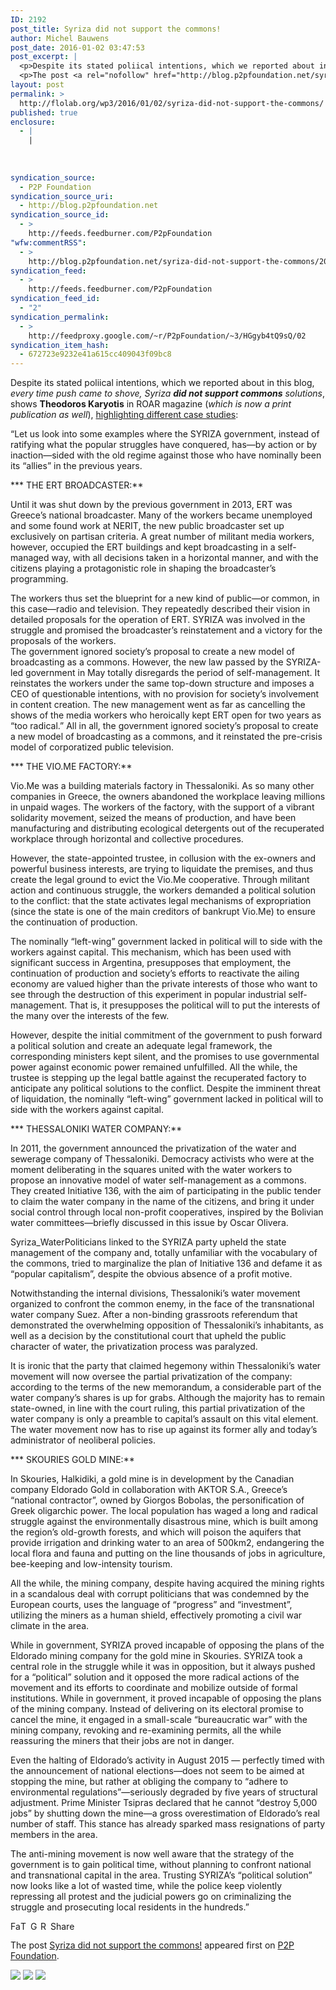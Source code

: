 ```yaml
---
ID: 2192
post_title: Syriza did not support the commons!
author: Michel Bauwens
post_date: 2016-01-02 03:47:53
post_excerpt: |
  <p>Despite its stated poliical intentions, which we reported about in this blog, every time push came to shove, Syriza did not support commons solutions, shows Theodoros Karyotis in ROAR magazine (which is now a print publication as well), highlighting different case studies: &ldquo;Let us look into some examples where the SYRIZA government, instead of ratifying [&hellip;]</p>
  <p>The post <a rel="nofollow" href="http://blog.p2pfoundation.net/syriza-did-not-support-the-commons/2016/01/02">Syriza did not support the commons!</a> appeared first on <a rel="nofollow" href="http://blog.p2pfoundation.net/">P2P Foundation</a>.</p>
layout: post
permalink: >
  http://flolab.org/wp3/2016/01/02/syriza-did-not-support-the-commons/
published: true
enclosure:
  - |
    |
        
        
        
syndication_source:
  - P2P Foundation
syndication_source_uri:
  - http://blog.p2pfoundation.net
syndication_source_id:
  - >
    http://feeds.feedburner.com/P2pFoundation
"wfw:commentRSS":
  - >
    http://blog.p2pfoundation.net/syriza-did-not-support-the-commons/2016/01/02/feed
syndication_feed:
  - >
    http://feeds.feedburner.com/P2pFoundation
syndication_feed_id:
  - "2"
syndication_permalink:
  - >
    http://feedproxy.google.com/~r/P2pFoundation/~3/HGgyb4tQ9sQ/02
syndication_item_hash:
  - 672723e9232e41a615cc409043f09bc8
---
```

Despite its stated poliical intentions, which we reported about in this blog, *every time push came to shove, Syriza **did not support commons** solutions*, shows **Theodoros Karyotis** in ROAR magazine (*which is now a print publication as well*), [highlighting different case studies][1]:

“Let us look into some examples where the SYRIZA government, instead of ratifying what the popular struggles have conquered, has—by action or by inaction—sided with the old regime against those who have nominally been its “allies” in the previous years.

*** THE ERT BROADCASTER:**

Until it was shut down by the previous government in 2013, ERT was Greece’s national broadcaster. Many of the workers became unemployed and some found work at NERIT, the new public broadcaster set up exclusively on partisan criteria. A great number of militant media workers, however, occupied the ERT buildings and kept broadcasting in a self-managed way, with all decisions taken in a horizontal manner, and with the citizens playing a protagonistic role in shaping the broadcaster’s programming.

The workers thus set the blueprint for a new kind of public—or common, in this case—radio and television. They repeatedly described their vision in detailed proposals for the operation of ERT. SYRIZA was involved in the struggle and promised the broadcaster’s reinstatement and a victory for the proposals of the workers.  
The government ignored society’s proposal to create a new model of broadcasting as a commons. However, the new law passed by the SYRIZA-led government in May totally disregards the period of self-management. It reinstates the workers under the same top-down structure and imposes a CEO of questionable intentions, with no provision for society’s involvement in content creation. The new management went as far as cancelling the shows of the media workers who heroically kept ERT open for two years as “too radical.” All in all, the government ignored society’s proposal to create a new model of broadcasting as a commons, and it reinstated the pre-crisis model of corporatized public television.

*** THE VIO.ME FACTORY:**

Vio.Me was a building materials factory in Thessaloniki. As so many other companies in Greece, the owners abandoned the workplace leaving millions in unpaid wages. The workers of the factory, with the support of a vibrant solidarity movement, seized the means of production, and have been manufacturing and distributing ecological detergents out of the recuperated workplace through horizontal and collective procedures.

However, the state-appointed trustee, in collusion with the ex-owners and powerful business interests, are trying to liquidate the premises, and thus create the legal ground to evict the Vio.Me cooperative. Through militant action and continuous struggle, the workers demanded a political solution to the conflict: that the state activates legal mechanisms of expropriation (since the state is one of the main creditors of bankrupt Vio.Me) to ensure the continuation of production.

The nominally “left-wing” government lacked in political will to side with the workers against capital. This mechanism, which has been used with significant success in Argentina, presupposes that employment, the continuation of production and society’s efforts to reactivate the ailing economy are valued higher than the private interests of those who want to see through the destruction of this experiment in popular industrial self-management. That is, it presupposes the political will to put the interests of the many over the interests of the few.

However, despite the initial commitment of the government to push forward a political solution and create an adequate legal framework, the corresponding ministers kept silent, and the promises to use governmental power against economic power remained unfulfilled. All the while, the trustee is stepping up the legal battle against the recuperated factory to anticipate any political solutions to the conflict. Despite the imminent threat of liquidation, the nominally “left-wing” government lacked in political will to side with the workers against capital.

*** THESSALONIKI WATER COMPANY:**

In 2011, the government announced the privatization of the water and sewerage company of Thessaloniki. Democracy activists who were at the moment deliberating in the squares united with the water workers to propose an innovative model of water self-management as a commons. They created Initiative 136, with the aim of participating in the public tender to claim the water company in the name of the citizens, and bring it under social control through local non-profit cooperatives, inspired by the Bolivian water committees—briefly discussed in this issue by Oscar Olivera.

Syriza_WaterPoliticians linked to the SYRIZA party upheld the state management of the company and, totally unfamiliar with the vocabulary of the commons, tried to marginalize the plan of Initiative 136 and defame it as “popular capitalism”, despite the obvious absence of a profit motive.

Notwithstanding the internal divisions, Thessaloniki’s water movement organized to confront the common enemy, in the face of the transnational water company Suez. After a non-binding grassroots referendum that demonstrated the overwhelming opposition of Thessaloniki’s inhabitants, as well as a decision by the constitutional court that upheld the public character of water, the privatization process was paralyzed.

It is ironic that the party that claimed hegemony within Thessaloniki’s water movement will now oversee the partial privatization of the company: according to the terms of the new memorandum, a considerable part of the water company’s shares is up for grabs. Although the majority has to remain state-owned, in line with the court ruling, this partial privatization of the water company is only a preamble to capital’s assault on this vital element. The water movement now has to rise up against its former ally and today’s administrator of neoliberal policies.

*** SKOURIES GOLD MINE:**

In Skouries, Halkidiki, a gold mine is in development by the Canadian company Eldorado Gold in collaboration with AKTOR S.A., Greece’s “national contractor”, owned by Giorgos Bobolas, the personification of Greek oligarchic power. The local population has waged a long and radical struggle against the environmentally disastrous mine, which is built among the region’s old-growth forests, and which will poison the aquifers that provide irrigation and drinking water to an area of 500km2, endangering the local flora and fauna and putting on the line thousands of jobs in agriculture, bee-keeping and low-intensity tourism.

All the while, the mining company, despite having acquired the mining rights in a scandalous deal with corrupt politicians that was condemned by the European courts, uses the language of “progress” and “investment”, utilizing the miners as a human shield, effectively promoting a civil war climate in the area.

While in government, SYRIZA proved incapable of opposing the plans of the Eldorado mining company for the gold mine in Skouries. SYRIZA took a central role in the struggle while it was in opposition, but it always pushed for a “political” solution and it opposed the more radical actions of the movement and its efforts to coordinate and mobilize outside of formal institutions. While in government, it proved incapable of opposing the plans of the mining company. Instead of delivering on its electoral promise to cancel the mine, it engaged in a small-scale “bureaucratic war” with the mining company, revoking and re-examining permits, all the while reassuring the miners that their jobs are not in danger.

Even the halting of Eldorado’s activity in August 2015 — perfectly timed with the announcement of national elections—does not seem to be aimed at stopping the mine, but rather at obliging the company to “adhere to environmental regulations”—seriously degraded by five years of structural adjustment. Prime Minister Tsipras declared that he cannot “destroy 5,000 jobs” by shutting down the mine—a gross overestimation of Eldorado’s real number of staff. This stance has already sparked mass resignations of party members in the area.

The anti-mining movement is now well aware that the strategy of the government is to gain political time, without planning to confront national and transnational capital in the area. Trusting SYRIZA’s “political solution” now looks like a lot of wasted time, while the police keep violently repressing all protest and the judicial powers go on criminalizing the struggle and prosecuting local residents in the hundreds.” 

<a class="a2a_button_facebook" href="http://www.addtoany.com/add_to/facebook?linkurl=http%3A%2F%2Fblog.p2pfoundation.net%2Fsyriza-did-not-support-the-commons%2F2016%2F01%2F02&linkname=Syriza%20did%20not%20support%20the%20commons%21" title="Facebook" rel="nofollow"><img src="http://blog.p2pfoundation.net/wp-content/plugins/add-to-any/icons/facebook.png" width="16" height="16" alt="Facebook" /></a><a class="a2a_button_twitter" href="http://www.addtoany.com/add_to/twitter?linkurl=http%3A%2F%2Fblog.p2pfoundation.net%2Fsyriza-did-not-support-the-commons%2F2016%2F01%2F02&linkname=Syriza%20did%20not%20support%20the%20commons%21" title="Twitter" rel="nofollow"><img src="http://blog.p2pfoundation.net/wp-content/plugins/add-to-any/icons/twitter.png" width="16" height="16" alt="Twitter" /></a><a class="a2a_button_google_plus" href="http://www.addtoany.com/add_to/google_plus?linkurl=http%3A%2F%2Fblog.p2pfoundation.net%2Fsyriza-did-not-support-the-commons%2F2016%2F01%2F02&linkname=Syriza%20did%20not%20support%20the%20commons%21" title="Google+" rel="nofollow"><img src="http://blog.p2pfoundation.net/wp-content/plugins/add-to-any/icons/google_plus.png" width="16" height="16" alt="Google+" /></a><a class="a2a_button_reddit" href="http://www.addtoany.com/add_to/reddit?linkurl=http%3A%2F%2Fblog.p2pfoundation.net%2Fsyriza-did-not-support-the-commons%2F2016%2F01%2F02&linkname=Syriza%20did%20not%20support%20the%20commons%21" title="Reddit" rel="nofollow"><img src="http://blog.p2pfoundation.net/wp-content/plugins/add-to-any/icons/reddit.png" width="16" height="16" alt="Reddit" /></a><a class="a2a_dd a2a_target addtoany_share_save" href="https://www.addtoany.com/share#url=http%3A%2F%2Fblog.p2pfoundation.net%2Fsyriza-did-not-support-the-commons%2F2016%2F01%2F02&title=Syriza%20did%20not%20support%20the%20commons%21" id="wpa2a_2"><img src="http://blog.p2pfoundation.net/wp-content/plugins/add-to-any/share_save_120_16.png" width="120" height="16" alt="Share" /></a>

The post <a rel="nofollow" href="http://blog.p2pfoundation.net/syriza-did-not-support-the-commons/2016/01/02">Syriza did not support the commons!</a> appeared first on <a rel="nofollow" href="http://blog.p2pfoundation.net/">P2P Foundation</a>.

<div class="feedflare">
  <a href="http://feeds.feedburner.com/~ff/P2pFoundation?a=HGgyb4tQ9sQ:QobMyoxkLAA:7Q72WNTAKBA"><img src="http://feeds.feedburner.com/~ff/P2pFoundation?d=7Q72WNTAKBA" border="0" /></img></a> <a href="http://feeds.feedburner.com/~ff/P2pFoundation?a=HGgyb4tQ9sQ:QobMyoxkLAA:D7DqB2pKExk"><img src="http://feeds.feedburner.com/~ff/P2pFoundation?i=HGgyb4tQ9sQ:QobMyoxkLAA:D7DqB2pKExk" border="0" /></img></a> <a href="http://feeds.feedburner.com/~ff/P2pFoundation?a=HGgyb4tQ9sQ:QobMyoxkLAA:2mJPEYqXBVI"><img src="http://feeds.feedburner.com/~ff/P2pFoundation?d=2mJPEYqXBVI" border="0" /></img></a>
</div>

<img src="http://feeds.feedburner.com/~r/P2pFoundation/~4/HGgyb4tQ9sQ" height="1" width="1" alt="" />

 [1]: https://roarmag.org/magazine/syriza-movements-power-commons/